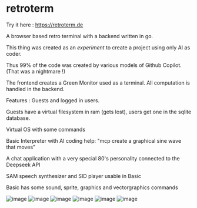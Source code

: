 # retroterm

Try it here : https://retroterm.de

A browser based retro terminal with a backend written in go.

This thing was created as an *experiment* to create a project using only AI as coder.

Thus 99% of the code was created by various models of Github Copilot.
(That was a nightmare !)

The frontend creates a Green Monitor used as a terminal.
All computation is handled in the backend.

Features :
Guests and logged in users.

Guests have a virtual filesystem in ram (gets lost), users get one in the sqlite database.

Virtual OS with some commands

Basic Interpreter with AI coding help: "mcp create a graphical sine wave that moves"

A chat application with a very special 80's personality connected to the Deepseek API

SAM speech synthesizer and SID player usable in Basic

Basic has some sound, sprite, graphics and vectorgraphics commands 

![image](https://github.com/user-attachments/assets/2d8a582c-08eb-4608-b4c3-fabd98b028be)
![image](https://github.com/user-attachments/assets/84e83545-2279-4c02-ae91-28d1af87641e)
![image](https://github.com/user-attachments/assets/fe8ac0b8-f585-46a3-978a-0a4c493adf55)
![image](https://github.com/user-attachments/assets/82c6d115-a936-4b19-9e87-ff0e51ac1415)
![image](https://github.com/user-attachments/assets/08d1884a-a5ed-4ecd-8066-a314a0c24bd6)
![image](https://github.com/user-attachments/assets/14d0e7d7-3c4d-47ac-8ac3-235bc0440557)




